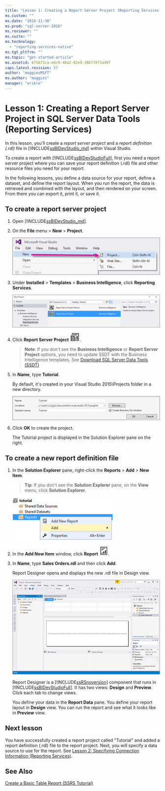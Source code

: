 ```yaml
---
title: "Lesson 1: Creating a Report Server Project (Reporting Services) | Microsoft Docs"
ms.custom: ""
ms.date: "2016-11-30"
ms.prod: "sql-server-2016"
ms.reviewer: ""
ms.suite: ""
ms.technology: 
  - "reporting-services-native"
ms.tgt_pltfrm: ""
ms.topic: "get-started-article"
ms.assetid: 675671ca-e6c9-48a2-82e9-386778f3a49f
caps.latest.revision: 57
author: "maggiesMSFT"
ms.author: "maggies"
manager: "erikre"
---
```

# Lesson 1: Creating a Report Server Project in SQL Server Data Tools (Reporting Services)
In this lesson, you'll create a *report server project* and a *report definition (.rdl)* file in [!INCLUDE[ssBIDevStudio_md](../includes/ssbidevstudio-md.md)] within Visual Studio. 

To create a report with [!INCLUDE[ssBIDevStudioFull](../includes/ssbidevstudiofull-md.md)], first you need a report server project where you can save your report definition (.rdl) file and other resource files you need for your report. 

In the following lessons, you define a data source for your report, define a dataset, and define the report layout. When you run the report, the data is retrieved and combined with the layout, and then rendered on your screen. From there you can export it, print it, or save it.  
  
  
  
## To create a report server project  
  
1.  Open [!INCLUDE[ssBIDevStudio_md](../includes/ssbidevstudio-md.md)].  
  
2.  On the **File** menu > **New** > **Project**.  

    ![ssrs-ssdt-file-01-new-project](../reporting-services/media/ssrs-ssdt-file-01-new-project.png)
  
3.  Under **Installed** > **Templates** > **Business Intelligence**, click **Reporting Services**.

    ![ssrs-ssdt-01-new-rs-project](../reporting-services/media/ssrs-ssdt-01-new-rs-project.png)

5. Click **Report Server Project** ![ssrs_ssdt_report_server_project](../reporting-services/media/ssrs-ssdt-report-server-project.png). 

   >**Note**: If you don't see the **Business Intelligence** or **Report Server Project** options, you need to update SSDT with the Business Intelligence templates. See [Download SQL Server Data Tools (SSDT)](https://msdn.microsoft.com/library/mt204009.aspx)  
  
5.  In **Name**, type **Tutorial**.  

    By default, it's created in your Visual Studio 2015\Projects folder in a new directory.
    
    ![ssrs-ssdt-01-solution-location](../reporting-services/media/ssrs-ssdt-01-solution-location.png)
  
6.  Click **OK** to create the project.  
  
    The Tutorial project is displayed in the Solution Explorer pane on the right.  
  
## To create a new report definition file  
  
1.  In the **Solution Explorer** pane, right-click the **Reports** > **Add** > **New Item**. 

    >**Tip**: If you don't see the **Solution Explorer** pane, on the **View** menu, click **Solution Explorer**. 

    ![ssrs_ssdt_add_report](../reporting-services/media/ssrs-ssdt-add-report.png)
  
2.  In the **Add New Item** window, click **Report** ![ssrs_ssdt_report](../reporting-services/media/ssrs-ssdt-report.png).  
  
3.  In **Name**, type **Sales Orders.rdl** and then click **Add**.  
  
    Report Designer opens and displays the new .rdl file in Design view.  
    
    ![ssrs-ssdt-01-new-report-designer](../reporting-services/media/ssrs-ssdt-01-new-report-designer.png)
  
     Report Designer is a [!INCLUDE[ssRSnoversion](../includes/ssrsnoversion-md.md)] component that runs in [!INCLUDE[ssBIDevStudioFull](../includes/ssbidevstudiofull-md.md)]. It has two views: **Design** and **Preview**. Click each tab to change views.  
  
    You define your data in the **Report Data** pane. You define your report layout in **Design** view. You can run the report and see what it looks like in **Preview** view.  
  
## Next lesson  
You have successfully created a report project called "Tutorial" and added a report definition (.rdl) file to the report project. Next, you will specify a data source to use for the report. See [Lesson 2: Specifying Connection Information &#40;Reporting Services&#41;](../reporting-services/54405a3a-d7fa-4d95-8963-9aa224e5901e.md).  
  
## See Also  
[Create a Basic Table Report &#40;SSRS Tutorial&#41;](../reporting-services/create-a-basic-table-report-ssrs-tutorial.md)  
  

